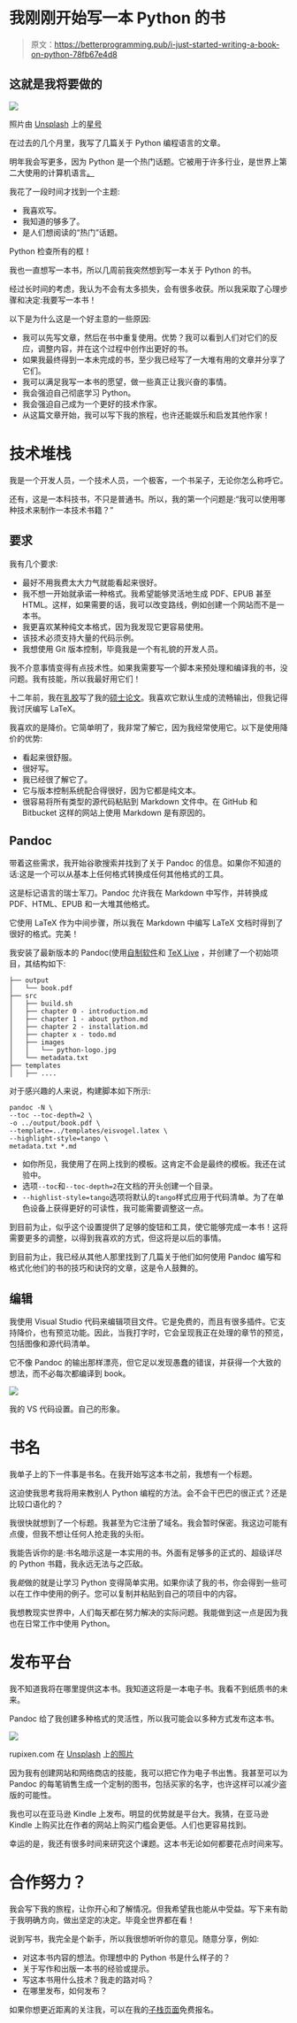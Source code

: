 # 我刚刚开始写一本 Python 的书

> 原文：<https://betterprogramming.pub/i-just-started-writing-a-book-on-python-78fb67e4d8>

## 这就是我将要做的

![](img/e477088e35bdef6f43dbed6b7fe05b35.png)

照片由 [Unsplash](https://unsplash.com?utm_source=medium&utm_medium=referral) 上的[星号](https://unsplash.com/@asteriskyg?utm_source=medium&utm_medium=referral)

在过去的几个月里，我写了几篇关于 Python 编程语言的文章。

明年我会写更多，因为 Python 是一个热门话题。它被用于许多行业，是世界上第二大使用的计算机语言[。](https://www.zdnet.com/article/python-now-as-popular-as-java-as-typescript-climbs/)

我花了一段时间才找到一个主题:

*   我喜欢写。
*   我知道的够多了。
*   是人们想阅读的“热门”话题。

Python 检查所有的框！

我也一直想写一本书，所以几周前我突然想到写一本关于 Python 的书。

经过长时间的考虑，我认为不会有太多损失，会有很多收获。所以我采取了心理步骤和决定:我要写一本书！

以下是为什么这是一个好主意的一些原因:

*   我可以先写文章，然后在书中重复使用。优势？我可以看到人们对它们的反应，调整内容，并在这个过程中创作出更好的书。
*   如果我最终得到一本未完成的书，至少我已经写了一大堆有用的文章并分享了它们。
*   我可以满足我写一本书的愿望，做一些真正让我兴奋的事情。
*   我会强迫自己彻底学习 Python。
*   我会强迫自己成为一个更好的技术作家。
*   从这篇文章开始，我可以写下我的旅程，也许还能娱乐和启发其他作家！

# 技术堆栈

我是一个开发人员，一个技术人员，一个极客，一个书呆子，无论你怎么称呼它。

还有，这是一本科技书，不只是普通书。所以，我的第一个问题是:“我可以使用哪种技术来制作一本技术书籍？”

## 要求

我有几个要求:

*   最好不用我费太大力气就能看起来很好。
*   我不想一开始就承诺一种格式。我希望能够灵活地生成 PDF、EPUB 甚至 HTML。这样，如果需要的话，我可以改变路线，例如创建一个网站而不是一本书。
*   我更喜欢某种纯文本格式，因为我发现它更容易使用。
*   该技术必须支持大量的代码示例。
*   我想使用 Git 版本控制，毕竟我是一个有礼貌的开发人员。

我不介意事情变得有点技术性。如果我需要写一个脚本来预处理和编译我的书，没问题。我有技能，所以我最好用它们！

十二年前，我在[乳胶](https://www.latex-project.org/)写了我的[硕士论文](http://www.wikibench.eu/wp-content/uploads/2010/10/van-baaren-thesis.pdf)。我喜欢它默认生成的流畅输出，但我记得我讨厌编写 LaTeX。

我喜欢的是降价。它简单明了，我非常了解它，因为我经常使用它。以下是使用降价的优势:

*   看起来很舒服。
*   很好写。
*   我已经很了解它了。
*   它与版本控制系统配合得很好，因为它都是纯文本。
*   很容易将所有类型的源代码粘贴到 Markdown 文件中。在 GitHub 和 Bitbucket 这样的网站上使用 Markdown 是有原因的。

## Pandoc

带着这些需求，我开始谷歌搜索并找到了关于 Pandoc 的信息。如果你不知道的话:这是一个可以从基本上任何格式转换成任何其他格式的工具。

这是标记语言的瑞士军刀。Pandoc 允许我在 Markdown 中写作，并转换成 PDF、HTML、EPUB 和一大堆其他格式。

它使用 LaTeX 作为中间步骤，所以我在 Markdown 中编写 LaTeX 文档时得到了很好的格式。完美！

我安装了最新版本的 Pandoc(使用[自制软件](https://brew.sh/)和 [TeX Live](https://www.tug.org/texlive/) ，并创建了一个初始项目，其结构如下:

```
├── output
│   └── book.pdf
├── src
│   ├── build.sh
│   ├── chapter 0 - introduction.md
│   ├── chapter 1 - about python.md
│   ├── chapter 2 - installation.md
│   ├── chapter x - todo.md
│   ├── images
│   │   └── python-logo.jpg
│   └── metadata.txt
├── templates
│   ├── ....
```

对于感兴趣的人来说，构建脚本如下所示:

```
pandoc -N \
--toc --toc-depth=2 \
-o ../output/book.pdf \
--template=../templates/eisvogel.latex \
--highlight-style=tango \
metadata.txt *.md
```

*   如你所见，我使用了在网上找到的模板。这肯定不会是最终的模板。我还在试验中。
*   选项`--toc`和`--toc-depth=2`在文档的开头创建一个目录。
*   `--highlist-style=tango`选项将默认的`tango`样式应用于代码清单。为了在单色设备上获得更好的可读性，我可能需要调整这一点。

到目前为止，似乎这个设置提供了足够的旋钮和工具，使它能够完成一本书！这将需要更多的调整，以得到我喜欢的方式，但这将是以后的事情。

到目前为止，我已经从其他人那里找到了几篇关于他们如何使用 Pandoc 编写和格式化他们的书的技巧和诀窍的文章，这是令人鼓舞的。

## 编辑

我使用 Visual Studio 代码来编辑项目文件。它是免费的，而且有很多插件。它支持降价，也有预览功能。因此，当我打字时，它会呈现我正在处理的章节的预览，包括图像和源代码清单。

它不像 Pandoc 的输出那样漂亮，但它足以发现愚蠢的错误，并获得一个大致的想法，而不必每次都编译到 book。

![](img/b4329ee15b20b22a74746adf2fcfe8bd.png)

我的 VS 代码设置。自己的形象。

# 书名

我单子上的下一件事是书名。在我开始写这本书之前，我想有一个标题。

这迫使我思考我将用来教别人 Python 编程的方法。会不会干巴巴的很正式？还是比较口语化的？

我很快就想到了一个标题。我甚至为它注册了域名。我会暂时保密。我这边可能有点傻，但我不想让任何人抢走我的头衔。

我能告诉你的是:书名暗示这是一本实用的书。外面有足够多的正式的、超级详尽的 Python 书籍，我永远无法与之匹敌。

我*能*做的就是让学习 Python 变得简单实用。如果你读了我的书，你会得到一些可以在工作中使用的例子。您可以复制并粘贴到自己的项目中的内容。

我想教现实世界中，人们每天都在努力解决的实际问题。我能做到这一点是因为我也在日常工作中使用 Python。

# 发布平台

我不知道我将在哪里提供这本书。我知道这将是一本电子书。我看不到纸质书的未来。

Pandoc 给了我创建多种格式的灵活性，所以我可能会以多种方式发布这本书。

![](img/090f2e2c7cf74ef7695e0e404d9f6190.png)

rupixen.com 在 [Unsplash](https://unsplash.com?utm_source=medium&utm_medium=referral) 上[的照片](https://unsplash.com/@rupixen?utm_source=medium&utm_medium=referral)

因为我有创建网站和网络商店的技能，我可以把它作为电子书出售。我甚至可以为 Pandoc 的每笔销售生成一个定制的图书，包括买家的名字，也许这样可以减少盗版的可能性。

我也可以在亚马逊 Kindle 上发布。明显的优势就是平台大。我猜，在亚马逊 Kindle 上购买比在作者的网站上购买门槛会更低。人们也更容易找到。

幸运的是，我还有很多时间来研究这个课题。这本书无论如何都要花点时间来写。

# 合作努力？

我会写下我的旅程，让你开心和了解情况。但我希望我也能从中受益。写下来有助于我明确方向，做出坚定的决定。毕竟全世界都在看！

说到写书，我完全是个新手，所以我很想听听你的意见。随意分享，例如:

*   对这本书内容的想法。你理想中的 Python 书是什么样子的？
*   关于写作和出版一本书的经验或提示。
*   写这本书用什么技术？我走的路对吗？
*   在哪里发布，如何发布？

如果你想更近距离的关注我，可以在我的[子栈页面](https://techexp.substack.com/)免费报名。